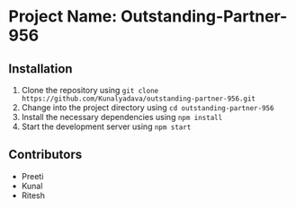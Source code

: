 # Project Name: Outstanding-Partner-956


## Installation

1. Clone the repository using `git clone https://github.com/Kunalyadava/outstanding-partner-956.git`
2. Change into the project directory using `cd outstanding-partner-956`
3. Install the necessary dependencies using `npm install`
4. Start the development server using `npm start`

## Contributors 

- Preeti 
- Kunal 
- Ritesh
